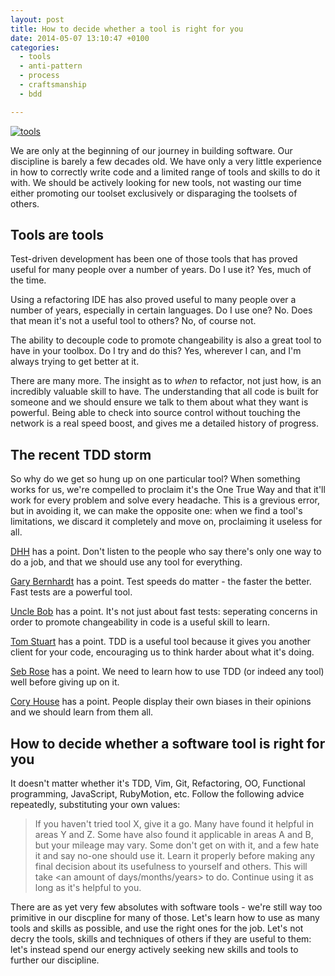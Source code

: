 ```yaml
---
layout: post
title: How to decide whether a tool is right for you
date: 2014-05-07 13:10:47 +0100
categories:
  - tools
  - anti-pattern
  - process
  - craftsmanship
  - bdd

---
```


[![tools](http://chrismdp.com/files/tools.jpg)](https://flic.kr/p/5YWuWk)

We are only at the beginning of our journey in building software. Our discipline is barely a few decades old. We have only a very little experience in how to correctly write code and a limited range of tools and skills to do it with. We should be actively looking for new tools, not wasting our time either promoting our toolset exclusively or disparaging the toolsets of others.

## Tools are tools

Test-driven development has been one of those tools that has proved useful for many people over a number of years. Do I use it? Yes, much of the time.

Using a refactoring IDE has also proved useful to many people over a number of years, especially in certain languages. Do I use one? No. Does that mean it's not a useful tool to others? No, of course not.

The ability to decouple code to promote changeability is also a great tool to have in your toolbox. Do I try and do this? Yes, wherever I can, and I'm always trying to get better at it.

There are many more. The insight as to *when* to refactor, not just how, is an incredibly valuable skill to have. The understanding that all code is built for someone and we should ensure we talk to them about what they want is powerful. Being able to check into source control without touching the network is a real speed boost, and gives me a detailed history of progress.

## The recent TDD storm

So why do we get so hung up on one particular tool? When something works for us, we're compelled to proclaim it's the One True Way and that it'll work for every problem and solve every headache. This is a grevious error, but in avoiding it, we can make the opposite one: when we find a tool's limitations, we discard it completely and move on, proclaiming it useless for all.

[DHH](http://david.heinemeierhansson.com/2014/test-induced-design-damage.html) has a point. Don't listen to the people who say there's only one way to do a job, and that we should use any tool for everything.

[Gary Bernhardt](https://www.destroyallsoftware.com/blog/2014/tdd-straw-men-and-rhetoric) has a point. Test speeds do matter - the faster the better. Fast tests are a powerful tool.

[Uncle Bob](http://blog.8thlight.com/uncle-bob/2014/05/01/Design-Damage.html) has a point. It's not just about fast tests: seperating concerns in order to promote changeability in code is a useful skill to learn.

[Tom Stuart](http://codon.com/how-testability-can-help) has a point. TDD is a useful tool because it gives you another client for your code, encouraging us to think harder about what it's doing.

[Seb Rose](http://claysnow.co.uk/to-tdd-or-not-to-tdd/) has a point. We need to learn how to use TDD (or indeed any tool) well before giving up on it.

[Cory House](http://www.bitnative.com/2014/05/01/the-tdd-divide/) has a point. People display their own biases in their opinions and we should learn from them all.

## How to decide whether a software tool is right for you

It doesn't matter whether it's TDD, Vim, Git, Refactoring, OO, Functional programming, JavaScript, RubyMotion, etc. Follow the following advice repeatedly, substituting your own values:

> If you haven't tried tool X, give it a go. Many have found it helpful in areas Y and Z. Some have also found it applicable in areas A and B, but your mileage may vary. Some don't get on with it, and a few hate it and say no-one should use it. Learn it properly before making any final decision about its usefulness to yourself and others. This will take &lt;an amount of days/months/years&gt; to do. Continue using it as long as it's helpful to you.

There are as yet very few absolutes with software tools - we're still way too primitive in our discpline for many of those.  Let's learn how to use as many tools and skills as possible, and use the right ones for the job. Let's not decry the tools, skills and techniques of others if they are useful to them: let's instead spend our energy actively seeking new skills and tools to further our discipline.
